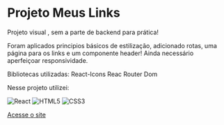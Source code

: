 # Projeto Meus Links
Projeto visual , sem a parte de backend para prática!

Foram aplicados principios básicos de estilização, adicionado rotas, uma página para os links e um componente header!
Ainda necessário aperfeiçoar responsividade.

Bibliotecas utilizadas: 
React-Icons
Reac Router Dom

Nesse projeto utilizei:

![React](https://img.shields.io/badge/React-20232A?style=for-the-badge&logo=react&logoColor=61DAFB)
![HTML5](https://img.shields.io/badge/HTML5-E34F26?style=for-the-badge&logo=html5&logoColor=white)
![CSS3](https://img.shields.io/badge/CSS3-1572B6?style=for-the-badge&logo=css3&logoColor=white)



[Acesse o site ]((https://meus-links-jhn.vercel.app/))
